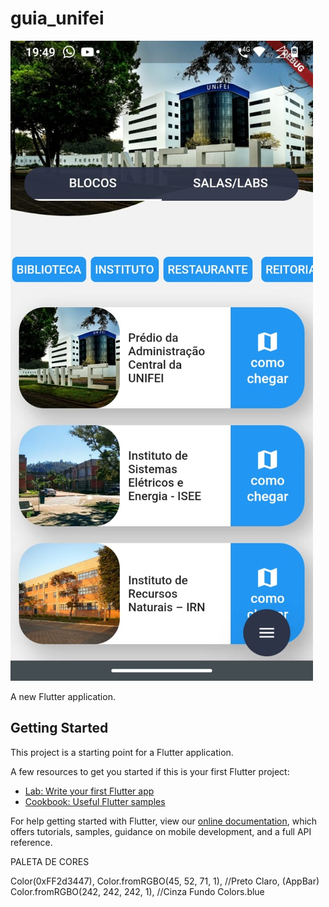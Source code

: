 # guia_unifei

<img src="/assets/images/telas/home1.jpeg">

A new Flutter application.

## Getting Started

This project is a starting point for a Flutter application.

A few resources to get you started if this is your first Flutter project:

- [Lab: Write your first Flutter app](https://flutter.dev/docs/get-started/codelab)
- [Cookbook: Useful Flutter samples](https://flutter.dev/docs/cookbook)

For help getting started with Flutter, view our
[online documentation](https://flutter.dev/docs), which offers tutorials,
samples, guidance on mobile development, and a full API reference.


PALETA DE CORES

Color(0xFF2d3447),   Color.fromRGBO(45, 52, 71, 1),            //Preto Claro, (AppBar)
Color.fromRGBO(242, 242, 242, 1),   //Cinza Fundo
Colors.blue
